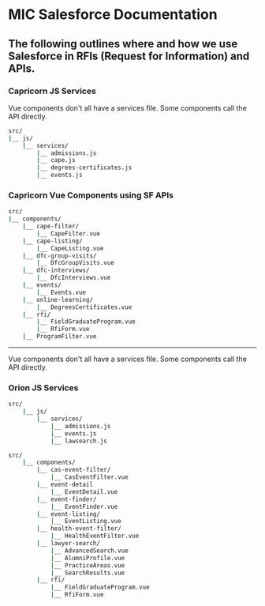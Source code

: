 # MIC Salesforce Documentation

## The following outlines where and how we use Salesforce in RFIs (Request for Information) and APIs.

### Capricorn JS Services

Vue components don't all have a services file. Some components call the API directly.

```bash
src/
|__ js/
    |__ services/
        |__ admissions.js
        |__ cape.js
        |__ degrees-certificates.js
        |__ events.js
```

### Capricorn Vue Components using SF APIs

```bash
src/
|__ components/
    |__ cape-filter/
        |__ CapeFilter.vue
    |__ cape-listing/
        |__ CapeListing.vue
    |__ dfc-group-visits/
        |__ DfcGroupVisits.vue
    |__ dfc-interviews/
        |__ DfcInterviews.vue
    |__ events/
        |__ Events.vue
    |__ online-learning/
        |__ DegreesCertificates.vue
    |__ rfi/
        |__ FieldGraduateProgram.vue
        |__ RfiForm.vue
    |__ ProgramFilter.vue
```

---

Vue components don't all have a services file. Some components call the API directly.

### Orion JS Services

```bash
src/
    |__ js/
        |__ services/
            |__ admissions.js
            |__ events.js
            |__ lawsearch.js
```

```bash
src/
    |__ components/
        |__ cas-event-filter/
            |__ CasEventFilter.vue
        |__ event-detail
            |__ EventDetail.vue
        |__ event-finder/
            |__ EventFinder.vue
        |__ event-listing/
            |__ EventListing.vue
        |__ health-event-filter/
            |__ HealthEventFilter.vue
        |__ lawyer-search/
            |__ AdvancedSearch.vue
            |__ AlumniProfile.vue
            |__ PracticeAreas.vue
            |__ SearchResults.vue
        |__ rfi/
            |__ FieldGraduateProgram.vue
            |__ RfiForm.vue
```
